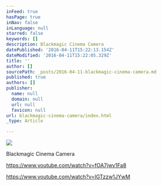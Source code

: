 ```yaml
---
inFeed: true
hasPage: true
inNav: false
inLanguage: null
starred: false
keywords: []
description: Blackmagic Cinema Camera
datePublished: '2016-04-11T15:22:13.154Z'
dateModified: '2016-04-11T15:22:05.329Z'
title: ''
author: []
sourcePath: _posts/2016-04-11-blackmagic-cinema-camera.md
published: true
authors: []
publisher:
  name: null
  domain: null
  url: null
  favicon: null
url: blackmagic-cinema-camera/index.html
_type: Article

---
```

![](https://the-grid-user-content.s3-us-west-2.amazonaws.com/ba91190f-481a-4e2f-a144-5836d27c58e8.jpg)

Blackmagic Cinema Camera

https://www.youtube.com/watch?v=fOA7jwv1Fa8

https://www.youtube.com/watch?v=IGTzzw1JYwM